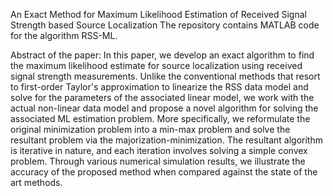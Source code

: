 An Exact Method for Maximum Likelihood Estimation of Received Signal Strength based Source Localization
The repository contains MATLAB code for the algorithm RSS-ML.

Abstract of the paper:
In this paper, we develop an exact algorithm to find the maximum likelihood estimate for source localization using received signal strength measurements. Unlike the conventional
methods that resort to first-order Taylor's approximation to linearize
the RSS data model and solve for the parameters of the associated linear model, we work with the actual non-linear data model
and propose a novel algorithm for solving the associated ML estimation problem.
More specifically, we reformulate the original minimization problem into a min-max problem and solve the resultant problem via the majorization-minimization. The resultant algorithm is iterative in nature, and each iteration involves solving a simple convex problem. Through various numerical simulation results, we illustrate the accuracy of the proposed method when compared against the state of the art methods.
